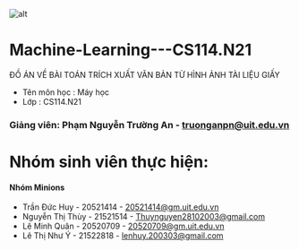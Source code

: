 ![alt](https://www.uit.edu.vn/sites/vi/files/banner_uit.png)
# Machine-Learning---CS114.N21
ĐỒ ÁN  VỀ BÀI TOÁN TRÍCH XUẤT VĂN BẢN TỪ  HÌNH ẢNH  TÀI LIỆU GIẤY
- Tên môn học : Máy học
- Lớp : CS114.N21
### Giảng viên: Phạm Nguyễn Trường An - truonganpn@uit.edu.vn
# Nhóm sinh viên thực hiện:
#### Nhóm Minions
- Trần Đức Huy - 20521414 - 20521414@gm.uit.edu.vn
- Nguyễn Thị Thùy - 21521514 - Thuynguyen28102003@gmail.com
- Lê Minh Quân - 20520709 - 20520709@gm.uit.edu.vn
- Lê Thị Như Ý - 21522818 - lenhuy.200303@gmail.com
